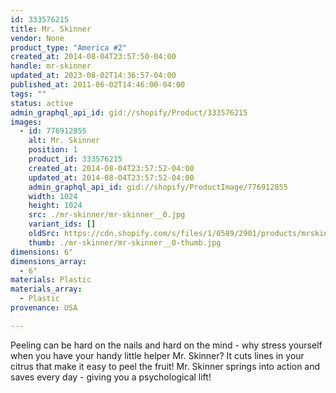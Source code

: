 ```yaml
---
id: 333576215
title: Mr. Skinner
vendor: None
product_type: "America #2"
created_at: 2014-08-04T23:57:50-04:00
handle: mr-skinner
updated_at: 2023-08-02T14:36:57-04:00
published_at: 2011-06-02T14:46:00-04:00
tags: ""
status: active
admin_graphql_api_id: gid://shopify/Product/333576215
images:
  - id: 776912855
    alt: Mr. Skinner
    position: 1
    product_id: 333576215
    created_at: 2014-08-04T23:57:52-04:00
    updated_at: 2014-08-04T23:57:52-04:00
    admin_graphql_api_id: gid://shopify/ProductImage/776912855
    width: 1024
    height: 1024
    src: ./mr-skinner/mr-skinner__0.jpg
    variant_ids: []
    oldSrc: https://cdn.shopify.com/s/files/1/0589/2901/products/mrskinner.jpeg?v=1407211072
    thumb: ./mr-skinner/mr-skinner__0-thumb.jpg
dimensions: 6"
dimensions_array:
  - 6"
materials: Plastic
materials_array:
  - Plastic
provenance: USA

---
```


Peeling can be hard on the nails and hard on the mind - why stress yourself when you have your handy little helper Mr. Skinner? It cuts lines in your citrus that make it easy to peel the fruit! Mr. Skinner springs into action and saves every day - giving you a psychological lift!